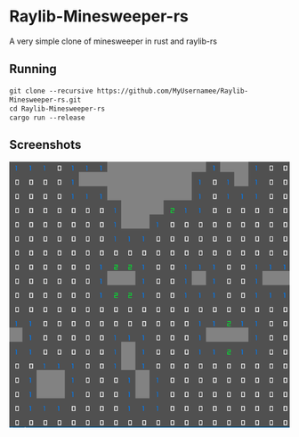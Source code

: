 # Raylib-Minesweeper-rs

A very simple clone of minesweeper in rust and raylib-rs

## Running 

```
git clone --recursive https://github.com/MyUsernamee/Raylib-Minesweeper-rs.git
cd Raylib-Minesweeper-rs
cargo run --release
```

## Screenshots
![Game Screenshot](images/game_capture.PNG)

